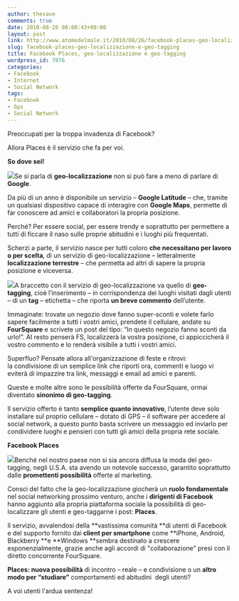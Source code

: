 ```yaml
---
author: thesave
comments: true
date: 2010-08-26 08:00:43+00:00
layout: post
link: http://www.atomodelmale.it/2010/08/26/facebook-places-geo-localizzazione-e-geo-tagging/
slug: facebook-places-geo-localizzazione-e-geo-tagging
title: Facebook Places, geo-localizzazione e geo-tagging
wordpress_id: 7876
categories:
- Facebook
- Internet
- Social Network
tags:
- Facebook
- Gps
- Social Network
---
```


Preoccupati per la troppa invadenza di Facebook?

Allora Places è il servizio che fa per voi.

**So dove sei!**

![](http://www.atomodelmale.it/wp-content/uploads/2010/08/google-latitude.jpg)Se si parla di **geo-localizzazione** non si può fare a meno di parlare di **Google**.

Da più di un anno è disponibile un servizio – **Google Latitude** – che, tramite un qualsiasi dispositivo capace di interagire con **Google Maps**, permette di far conoscere ad amici e collaboratori la propria posizione.

Perché? Per essere social, per essere trendy e soprattutto per permettere a tutti di ficcare il naso sulle proprie abitudini e i luoghi più frequentati.

Scherzi a parte, il servizio nasce per tutti coloro **che necessitano per lavoro o per scelta**, di un servizio di geo-localizzazione – letteralmente **localizzazione terrestre** – che permetta ad altri di sapere la propria posizione e viceversa.<!-- more -->

![](http://www.atomodelmale.it/wp-content/uploads/2010/08/foursquare_logo-300x120.png)A braccetto con il servizio di geo-localizzazione va quello di **geo-tagging**, cioè l’inserimento – in corrispondenza dei luoghi visitati dagli utenti – di un **tag** – etichetta – che riporta **un breve commento** dell’utente.

Immaginate: trovate un negozio dove fanno super-sconti e volete farlo sapere facilmente a tutti i vostri amici, prendete il cellulare, andate su **FourSquare** e scrivete un post del tipo: “In questo negozio fanno sconti da urlo!”. Al resto penserà FS, localizzerà la vostra posizione, ci appiccicherà il vostro commento e lo renderà visibile a tutti i vostri amici.

Superfluo? Pensate allora all'organizzazione di feste e ritrovi: la condivisione di un semplice link che riporti ora, commenti e luogo vi eviterà di impazzire tra link, messaggi e email ad amici e parenti.

Queste e molte altre sono le possibilità offerte da FourSquare, ormai diventato **sinonimo di geo-tagging**.

Il servizio offerto è tanto **semplice quanto innovativo**, l’utente deve solo installare sul proprio cellulare – dotato di GPS – il software per accedere al social network, a questo punto basta scrivere un messaggio ed inviarlo per condividere luoghi e pensieri con tutti gli amici della propria rete sociale.

**Facebook Places**

![](http://www.atomodelmale.it/wp-content/uploads/2010/08/places-iPhone.jpg)Benché nel nostro paese non si sia ancora diffusa la moda del geo-tagging, negli U.S.A. sta avendo un notevole successo, garantito soprattutto dalle **promettenti possibilità** offerte al marketing.

Consci del fatto che la geo-localizzazione giocherà un **ruolo fondamentale** nel social networking prossimo venturo, anche i **dirigenti di Facebook** hanno aggiunto alla propria piattaforma sociale la possibilità di geo-localizzare gli utenti e geo-taggarne i post: **Places**.

Il servizio, avvalendosi della **vastissima comunità **di utenti di Facebook e del supporto fornito dai **client per smartphone** come **iPhone, Android, Blackberry **e **Windows **sembra destinato a crescere esponenzialmente, grazie anche agli accordi di "collaborazione" presi con il diretto concorrente FourSquare.

**Places: nuova possibilità** di incontro – reale – e condivisione o un **altro modo per “studiare”** comportamenti ed abitudini  degli utenti?

A voi utenti l'ardua sentenza!
